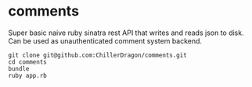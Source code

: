 # comments

Super basic naive ruby sinatra rest API that writes and reads json to disk. Can be used as unauthenticated comment system backend.

```
git clone git@github.com:ChillerDragon/comments.git
cd comments
bundle
ruby app.rb
```
